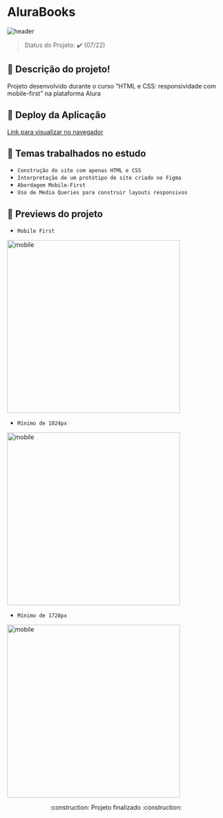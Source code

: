 # AluraBooks
![header](https://i.imgur.com/toybNvX.jpg)

> Status do Projeto: :heavy_check_mark: (07/22)

## :bookmark_tabs: Descrição do projeto!


<p> Projeto desenvolvido durante o curso "HTML e CSS: responsividade com mobile-first" na plataforma Alura</p>

## :dash: Deploy da Aplicação 

<a href="alura-books-opal.vercel.app" target="_blank">Link para visualizar no navegador</a></p>

## :blue_book: Temas trabalhados no estudo

- ``Construção do site com apenas HTML e CSS``
- ``Interpretação de um protótipo de site criado no Figma``
- ``Abordagem Mobile-First``
- ``Uso de Media Queries para construir layouts responsivos``

## :hammer: Previews do projeto

- `Mobile First`

<img src="https://user-images.githubusercontent.com/78855746/177910749-17b41b48-5353-453a-ab01-e363f68d9f5a.gif" alt="mobile" height=400/>


- `Mínimo de 1024px`

 <img src="https://user-images.githubusercontent.com/78855746/177910802-ca28bf1b-c57c-4797-b244-54354f8ea73a.gif" alt="mobile" height=400/>


- `Mínimo de 1728px`

 <img src="https://user-images.githubusercontent.com/78855746/177911381-ce09a097-1c75-4545-a99e-411f8e9b9cd7.gif" alt="mobile" height=400/>
 
 
<p align="center">:construction: Projeto finalizado :construction:</p>
